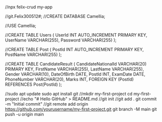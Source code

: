 //npx felix-crud my-app

//git.Felix300512#;
//CREATE DATABASE Camellia;

//USE Camellia;

//CREATE TABLE Users (
    UserId INT AUTO_INCREMENT PRIMARY KEY,
    UserName VARCHAR(255),
    Password VARCHAR(255)
);

//CREATE TABLE Post (
    PostId INT AUTO_INCREMENT PRIMARY KEY,
    PostName VARCHAR(255)
);

//CREATE TABLE CandidateResult (
    CandidateNationalId VARCHAR(20) PRIMARY KEY,
    FirstName VARCHAR(255),
    LastName VARCHAR(255),
    Gender VARCHAR(10),
    DateOfBirth DATE,
    PostId INT,
    ExamDate DATE,
    PhoneNumber VARCHAR(20),
    Marks INT,
    FOREIGN KEY (PostId) REFERENCES Post(PostId)
);

//sudo apt update
sudo apt install git
//mkdir my-first-project
cd my-first-project
//echo "# Hello GitHub" > README.md
//git init
//git add .
git commit -m "Initial commit"
//git remote add origin https://github.com/yourusername/my-first-project.git
git branch -M main
git push -u origin main

